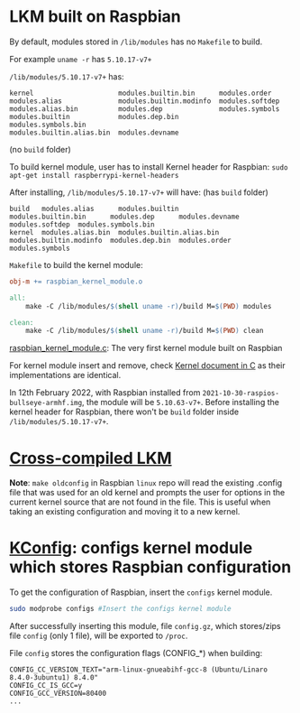 # LKM built on Raspbian

By default, modules stored in ``/lib/modules`` has no ``Makefile`` to build.

For example ``uname -r`` has ``5.10.17-v7+``

``/lib/modules/5.10.17-v7+`` has:

```
kernel                     modules.builtin.bin      modules.order
modules.alias              modules.builtin.modinfo  modules.softdep
modules.alias.bin          modules.dep              modules.symbols
modules.builtin            modules.dep.bin          modules.symbols.bin
modules.builtin.alias.bin  modules.devname
```

(no ``build`` folder)

To build kernel module, user has to install Kernel header for Raspbian: ``sudo apt-get install raspberrypi-kernel-headers``

After installing, ``/lib/modules/5.10.17-v7+`` will have: (has ``build`` folder)

```
build   modules.alias      modules.builtin            modules.builtin.bin      modules.dep      modules.devname  modules.softdep  modules.symbols.bin
kernel  modules.alias.bin  modules.builtin.alias.bin  modules.builtin.modinfo  modules.dep.bin  modules.order    modules.symbols
```

``Makefile`` to build the kernel module:

```Makefile
obj-m += raspbian_kernel_module.o

all:
	make -C /lib/modules/$(shell uname -r)/build M=$(PWD) modules

clean:
	make -C /lib/modules/$(shell uname -r)/build M=$(PWD) clean
```    

[raspbian_kernel_module.c](raspbian_kernel_module.c): The very first kernel module built on Raspbian

For kernel module insert and remove, check [Kernel document in C](https://github.com/TranPhucVinh/C/tree/master/Kernel/Loadable%20kernel%20module) as their implementations are identical.

In 12th February 2022, with Raspbian installed from ``2021-10-30-raspios-bullseye-armhf.img``, the module will be ``5.10.63-v7+``. Before installing the kernel header for Raspbian, there won't be ``build`` folder inside ``/lib/modules/5.10.17-v7+``.
# [Cross-compiled LKM](Cross-compiled%20kernel%20module)

**Note**: ``make oldconfig`` in Raspbian ``linux`` repo will read the existing .config file that was used for an old kernel and prompts the user for options in the current kernel source that are not found in the file. This is useful when taking an existing configuration and moving it to a new kernel.
# [KConfig](https://github.com/TranPhucVinh/C/blob/master/Kernel/KBuild.md): configs kernel module which stores Raspbian configuration

To get the configuration of Raspbian, insert the ``configs`` kernel module.

```sh
sudo modprobe configs #Insert the configs kernel module
```

After successfully inserting this module, file ``config.gz``, which stores/zips file ``config`` (only 1 file), will be exported to ``/proc``.

File ``config`` stores the configuration flags (CONFIG_*) when building:
```
CONFIG_CC_VERSION_TEXT="arm-linux-gnueabihf-gcc-8 (Ubuntu/Linaro 8.4.0-3ubuntu1) 8.4.0"
CONFIG_CC_IS_GCC=y
CONFIG_GCC_VERSION=80400
...
```